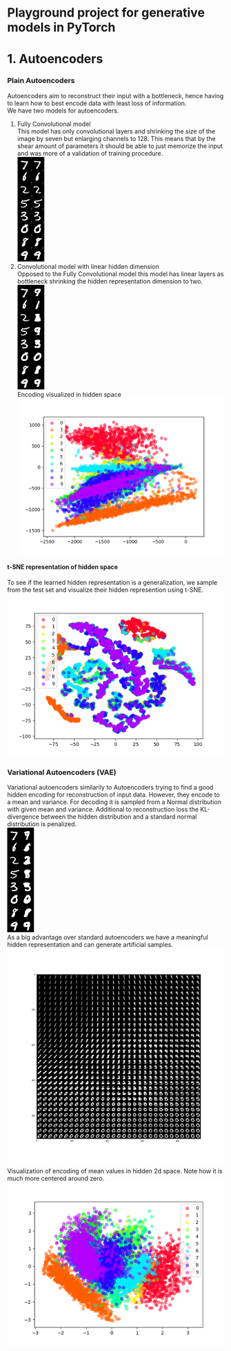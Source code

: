 # Playground project for generative models in PyTorch
# 1. Autoencoders
### Plain Autoencoders
Autoencoders aim to reconstruct their input with a bottleneck, hence having to learn how to best encode data with least loss of information. \
We have two models for autoencoders.
1. Fully Convolutional model \
This model has only convolutional layers and shrinking the size of the image by seven but enlarging channels to 128. This means that by the shear amount of parameters it should be able to just memorize the input and was more of a validation of training procedure. \
![Autoencoder result](result_figures/AE_reconstruction.png)
2. Convolutional model with linear hidden dimension \
Opposed to the Fully Convolutional model this model has linear layers as bottleneck shrinking the hidden representation dimension to two. \
![Linear autoencoder result](result_figures/AE_linear_reconstruction.png) \
Encoding visualized in hidden space \
![Linear autoencoder hidden space](result_figures/2d_encoding_AE_linear.png)
#### t-SNE representation of hidden space
To see if the learned hidden representation is a generalization, we sample from the test set and visualize their hidden represention using t-SNE. \
![TSNE of hidden representation for linear autoencoder](result_figures/tsne_AE_linear.png)

### Variational Autoencoders (VAE)
Variational autoencoders similarily to Autoencoders trying to find a good hidden encoding for reconstruction of input data. However, they encode to a mean and variance. For decoding it is sampled from a Normal distribution with given mean and variance. Additional to reconstruction loss the KL-divergence between the hidden distribution and a standard normal distribution is penalized. \
![Reconstructed samples VAE](result_figures/VAE_reconstruction.png) \
As a big advantage over standard autoencoders we have a meaningful hidden representation and can generate artificial samples. \
![VAE generated samples](result_figures/VAE_generation.png) \
Visualization of encoding of mean values in hidden 2d space. Note how it is much more centered around zero. \
![VAE encoding](result_figures/2d_encoding_VAE.png)